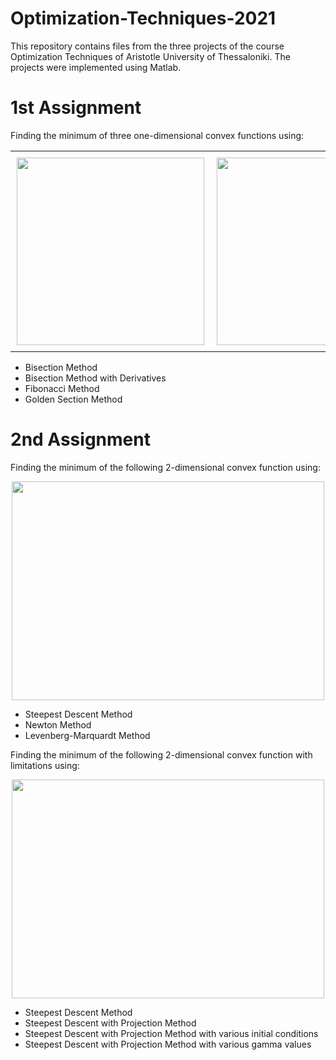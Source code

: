 ﻿# Optimization-Techniques-2021

This repository contains files from the three projects of the course Optimization Techniques of Aristotle University of Thessaloniki. The projects were implemented using Matlab.

# 1st Assignment
Finding the minimum of three one-dimensional convex functions using:

<div id="image-table">
    <table>
	    <tr>
    	    <td style="padding:10px">
        	    <img src="https://user-images.githubusercontent.com/95578892/230593993-3028d4de-3ae4-42b2-adb2-20e6a58096bb.png" width="300"/>
      	    </td>
            <td style="padding:10px">
            	<img src="https://user-images.githubusercontent.com/95578892/230594773-be15c986-b327-4ff9-821d-1682635e09c6.png" width="300"/>
            </td>
            <td style="padding:10px">
            	<img src="https://user-images.githubusercontent.com/95578892/230594789-b43dea2f-29dd-4a6a-93fe-abf0396ec9e3.png" width="300"/>
            </td>
        </tr>
    </table>
</div>

- Bisection Method
- Bisection Method with Derivatives
- Fibonacci Method
- Golden Section Method

# 2nd Assignment
Finding the minimum of the following 2-dimensional convex function using: 

<p align="center">
<img src="https://user-images.githubusercontent.com/95578892/230595903-e4287085-adcb-4932-8215-13def22d48a2.png" width="500" height="350" />
</p>

- Steepest Descent Method
- Newton Method
- Levenberg-Marquardt Method

Finding the minimum of the following 2-dimensional convex function with limitations using: 

<p align="center">
<img src="https://user-images.githubusercontent.com/95578892/230596964-c2319862-b150-43ab-982c-97ecaca3774e.png" width="500" height="350" />
</p>

- Steepest Descent Method
- Steepest Descent with Projection Method
- Steepest Descent with Projection Method with various initial conditions
- Steepest Descent with Projection Method with various gamma values
